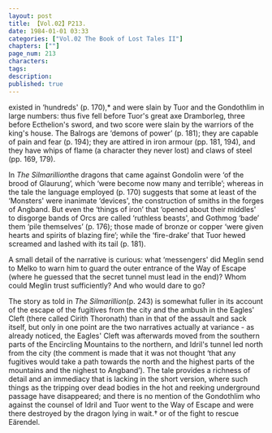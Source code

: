 ```yaml
---
layout: post
title: 【Vol.02】P213.
date: 1984-01-01 03:33
categories: ["Vol.02 The Book of Lost Tales II"]
chapters: [""]
page_num: 213
characters: 
tags: 
description: 
published: true
---
```


<p style="text-indent: 0;">
existed in ‘hundreds' (p. 170),* and were slain by Tuor and the Gondothlim in large numbers: thus five fell before Tuor's great axe Dramborleg, three before Ecthelion's sword, and two score were slain by the warriors of the king's house. The Balrogs are ‘demons of power’ (p. 181); they are capable of pain and fear (p. 194); they are attired in iron armour (pp. 181, 194), and they have whips of flame (a character they never lost) and claws of steel (pp. 169, 179).
</p>

In <I>The Silmarillion</I>the dragons that came against Gondolin were ‘of the brood of Glaurung’, which ‘were become now many and terrible’; whereas in the tale the language employed (p. 170) suggests that some at least of the ‘Monsters' were inanimate ‘devices', the construction of smiths in the forges of Angband. But even the ‘things of iron’ that ‘opened about their middles' to disgorge bands of Orcs are called ‘ruthless beasts', and Gothmog ‘bade’ them ‘pile themselves’ (p. 176); those made of bronze or copper ‘were given hearts and spirits of blazing fire’; while the ‘fire-drake’ that Tuor hewed screamed and lashed with its tail (p. 181).

A small detail of the narrative is curious: what ‘messengers' did Meglin send to Melko to warn him to guard the outer entrance of the Way of Escape (where he guessed that the secret tunnel must lead in the end)? Whom could Meglin trust sufficiently? And who would dare to go?

The story as told in <I>The Silmarillion</I>(p. 243) is somewhat fuller in its account of the escape of the fugitives from the city and the ambush in the Eagles' Cleft (there called Cirith Thoronath) than in that of the assault and sack itself, but only in one point are the two narratives actually at variance - as already noticed, the Eagles' Cleft was afterwards moved from the southern parts of the Encircling Mountains to the northern, and Idril's tunnel led north from the city (the comment is made that it was not thought ‘that any fugitives would take a path towards the north and the highest parts of the mountains and the nighest to Angband’). The tale provides a richness of detail and an immediacy that is lacking in the short version, where such things as the tripping over dead bodies in the hot and reeking underground passage have disappeared; and there is no mention of the Gondothlim who against the counsel of Idril and Tuor went to the Way of Escape and were there destroyed by the dragon lying in wait.† or of the fight to rescue Eärendel.

